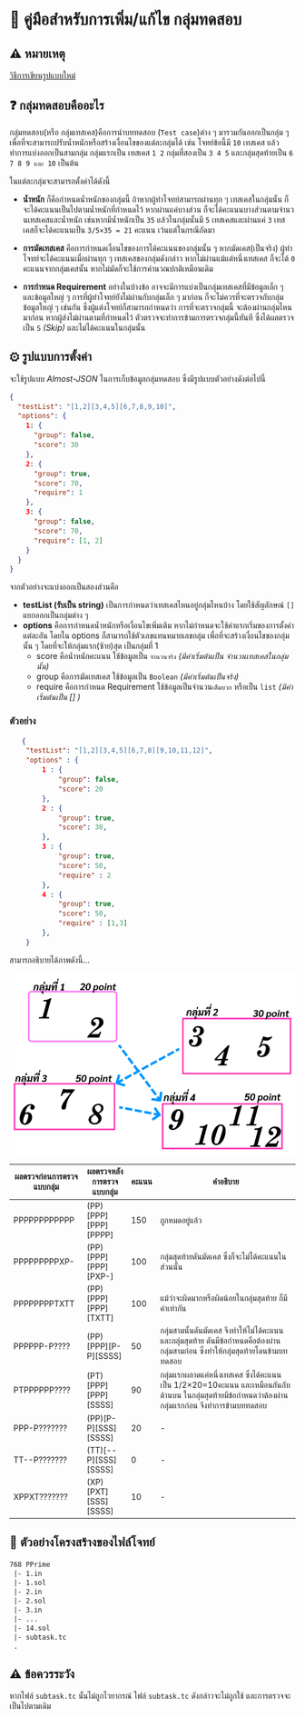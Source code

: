 # 🔗 คู่มือสำหรับการเพิ่ม/แก้ไข กลุ่มทดสอบ

## ⚠️ หมายเหตุ

[วิธีการเขียนรูปแบบใหม่](/Problem/Subtask.md)

## ❓ กลุ่มทดสอบคืออะไร

กลุ่มทดสอบ(หรือ กลุ่มเทสเคส)คือการนำบททดสอบ (`Test case`)ต่าง ๆ มารวมกันออกเป็นกลุ่ม ๆ เพื่อที่จะสามารถปรับน้ำหนักหรือสร้างเงื่อนไขของแต่ละกลุ่มได้ เช่น โจทย์ข้อนี้มี `10` เทสเคส แล้วทำการแบ่งออกเป็นสามกลุ่ม กลุ่มแรกเป็น เทสเคส `1 2` กลุ่มที่สองเป็น `3 4 5` และกลุ่มสุดท้ายเป็น `6 7 8 9 และ 10` เป็นต้น

ในแต่ละกลุ่มจะสามารถตั้งค่าได้ดังนี้

- **น้ำหนัก**
  ก็คือกำหนดน้ำหนักของกลุ่มนี้ ถ้าหากผู้ทำโจทย์สามารถผ่านทุก ๆ เทสเคสในกลุ่มนั้น ก็จะได้คะแนนเป็นไปตามน้ำหนักที่กำหนดไว้ หากผ่านแค่บางส่วน ก็จะได้คะแนนบางส่วนตามจำนวนเทสเคสและน้ำหนัก เช่นหากมีน้ำหนักเป็น `35` แล้วในกลุ่มนั้นมี `5` เทสเคสและผ่านแค่ `3` เทสเคสก็จะได้คะแนนเป็น `3/5×35 = 21` คะแนน เว้นแต่ในกรณีถัดมา

- **การมัดเทสเคส**
  คือการกำหนดเงื่อนไขของการได้คะแนนของกลุ่มนั้น ๆ หากมัดเคส(เป็นจริง) ผู้ทำโจทย์จะได้คะแนนเมื่อผ่านทุก ๆ เทสเคสของกลุ่มดังกล่าว หากไม่ผ่านแม้แต่หนึ่งเทสเคส ก็จะได้ `0` คะแนนจากกลุ่มเคสนั้น หากไม่มัดก็จะใช้การคำนวณปกติเหมือนเดิม

- **การกำหนด Requirement**
  อย่างในบ้างข้อ อาจจะมีการแบ่งเป็นกลุ่มเทสเคสที่มีข้อมูลเล็ก ๆ และข้อมูลใหญ่ ๆ การที่ผู้ทำโจทย์ยังไม่ผ่านกับกลุ่มเล็ก ๆ มาก่อน ก็จะไม่ควรที่จะตรวจกับกลุ่มข้อมูลใหญ่ ๆ เช่นกัน ซึ่งผู้แต่งโจทย์ก็สามารถกำหนดว่า การที่จะตรวจกลุ่มนี้ จะต้องผ่านกลุ่มไหนมาก่อน หากผู้ส่งไม่ผ่านตามที่กำหนดไว้ ตัวตรวจจะทำการข้ามการตรวจกลุ่มนี้ทันที ซึ่งได้ผลตรวจเป็น `S` _(Skip)_ และไม่ได้คะแนนในกลุ่มนั้น

## ⚙ รูปแบบการตั้งค่า

จะใช้รูปแบบ _Almost-JSON_ ในการเก็บข้อมูลกลุ่มทดสอบ ซึ่งมีรูปแบบตัวอย่างดังต่อไปนี้

```json
{
  "testList": "[1,2][3,4,5][6,7,8,9,10]",
  "options": {
    1: {
      "group": false,
      "score": 30
    },
    2: {
      "group": true,
      "score": 70,
      "require": 1
    },
    3: {
      "group": false,
      "score": 70,
      "require": [1, 2]
    }
  }
}
```

จากตัวอย่างจะแบ่งออกเป็นสองส่วนคือ

- **testList (รับเป็น string)**
  เป็นการกำหนดว่าเทสเคสไหนอยู่กลุ่มไหนบ้าง โดยใช้สัญลักษณ์ `[]` แยกออกเป็นกลุ่มต่าง ๆ
- **options**
  คือการกำหนดน้ำหนักหรือเงื่อนไขเพิ่มเติม หากไม่กำหนดจะใช้ค่าแรกเริ่มของการตั้งค่าแต่ละอัน โดยใน options ก็สามารถใช้ตัวเลขแทนหมายเลขกลุ่ม เพื่อที่จะสร้างเงื่อนไขของกลุ่มนั้น ๆ โดยที่จะให้กลุ่มแรก(ซ้าย)สุด เป็นกลุ่มที่ 1
  - score คือน้ำหนักคะแนน ใช้ข้อมูลเป็น `จำนวนจริง`
    _(มีค่าเริ่มต้นเป็น จำนวนเทสเคสในกลุ่มนั้น)_
  - group คือการมัดเทสเคส ใช้ข้อมูลเป็น `Boolean`
    _(มีค่าเริ่มต้นเป็นจริง)_
  - require คือการกำหนด Requirement ใช้ข้อมูลเป็นจำนวน`เต็มบวก` หรือเป็น `list` _(มีค่าเริ่มต้นเป็น [] )_

### ตัวอย่าง

```json
   {
    "testList": "[1,2][3,4,5][6,7,8][9,10,11,12]",
    "options" : {
        1 : {
            "group": false,
            "score": 20
        },
        2 : {
            "group": true,
            "score": 30,
        },
        3 : {
            "group": true,
            "score": 50,
            "require" : 2
        },
        4 : {
            "group": true,
            "score": 50,
            "require" : [1,3]
        },
    }
```

สามารถอธิบายได้ภาพดังนี้...

![ตัวอย่างภาพ](/res/Subtask/Example.png)

| ผลตรวจก่อนการตรวจแบบกลุ่ม | ผลตรวจหลังการตรวจแบบกลุ่ม | คะแนน | คำอธิบาย                                                                                                                                             |
| ------------------------- | ------------------------- | ----- | ---------------------------------------------------------------------------------------------------------------------------------------------------- |
| PPPPPPPPPPPP              | (PP)\[PPP]\[PPP]\[PPPP]   | 150   | ถูกหมดอยู่แล้ว                                                                                                                                       |
| PPPPPPPPPXP-              | (PP)\[PPP]\[PPP]\[PXP-]   | 100   | กลุ่มสุดท้ายดันมัดเคส ซึ่งก็จะไม่ได้คะแนนในส่วนนั้น                                                                                                  |
| PPPPPPPPTXTT              | (PP)\[PPP]\[PPP]\[TXTT]   | 100   | แม้ว่าจะผิดมากหรือผิดน้อยในกลุ่มสุดท้าย ก็มีค่าเท่ากัน                                                                                               |
| PPPPPP-P????              | (PP)\[PPP]\[P-P]\[SSSS]   | 50    | กลุ่มสามนั้นดันมัดเคส จึงทำให้ไม่ได้คะแนน และกลุ่มสุดท้าย ดันมีข้อกำหนดคือต้องผ่านกลุ่มสามก่อน ซึ่งทำให้กลุ่มสุดท้ายโดนข้ามบททดสอบ                   |
| PTPPPPPP????              | (PT)\[PPP]\[PPP]\[SSSS]   | 90    | กลุ่มแรกผลาดแค่หนึ่งเทสเคส ซึ่งได้คะแนนเป็น 1/2×20=10คะแนน และเหมือนกันกับด้านบน ในกลุ่มสุดท้ายมีข้อกำหนดว่าต้องผ่านกลุ่มแรกก่อน จึงทำการข้ามบททดสอบ |
| PPP-P???????              | (PP)\[P-P]\[SSS]\[SSSS]   | 20    | -                                                                                                                                                    |
| TT--P???????              | (TT)\[--P]\[SSS]\[SSSS]   | 0     | -                                                                                                                                                    |
| XPPXT???????              | (XP)\[PXT]\[SSS]\[SSSS]   | 10    | -                                                                                                                                                    |

## 📁 ตัวอย่างโครงสร้างของไฟล์โจทย์

```
768 PPrime
 |- 1.in
 |- 1.sol
 |- 2.in
 |- 2.sol
 |- 3.in
 |- ...
 |- 14.sol
 |- subtask.tc
 .
```

## ⚠ ข้อควรระวัง

หากไฟล์ `subtask.tc` นั้นไม่ถูกไวยากรณ์ ไฟล์ `subtask.tc` ดังกล่าวจะไม่ถูกใช้ และการตรวจจะเป็นไปตามเดิม
